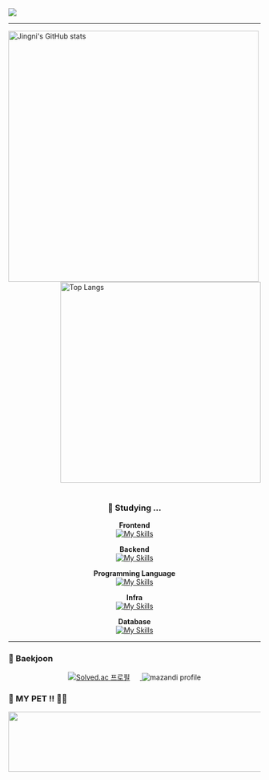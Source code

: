 <img src="https://capsule-render.vercel.app/api?type=venom&color=CFD4DBFF&height=140&section=header&text=Welcome%20to%20JINGNI's%20Github&fontSize=45&fontColor=6F8393FF" />

---

<img align="left"
     src="https://github-readme-stats.vercel.app/api?username=wldmsdl7&show_icons=false&theme=transparent&title_color=000000&text_color=000000&icon_color=000000&border_color=FFFFFF&width=450&custom_title=Jingni's%20GitHub%20Status"
     alt="Jingni's GitHub stats"
     width="500" />

<img align="right"
     src="https://github-readme-stats.vercel.app/api/top-langs/?username=wldmsdl7&layout=compact&theme=transparent&title_color=000000&text_color=000000&border_color=FFFFFF&width=450"
     alt="Top Langs"
     width="400" />

<br clear="both"> <!-- 이미지 아래에서 새 줄 시작 -->
<br clear="both"> 

<div align = "center">
 
 <h3> 📝 Studying ... </h3>

<strong>Frontend</strong>  
[![My Skills](https://skillicons.dev/icons?i=js,ts,html,css,flutter)](https://skillicons.dev)  

<strong>Backend</strong>  
[![My Skills](https://skillicons.dev/icons?i=nodejs,spring)](https://skillicons.dev)  

<strong>Programming Language</strong>  
[![My Skills](https://skillicons.dev/icons?i=c,java,python,dart)](https://skillicons.dev)  

<strong>Infra</strong>  
[![My Skills](https://skillicons.dev/icons?i=docker,aws,redis,githubactions)](https://skillicons.dev)  

<strong>Database</strong>  
[![My Skills](https://skillicons.dev/icons?i=postgres,mysql)](https://skillicons.dev)  

</div>

---

<h3>🏅 Baekjoon</h3>
    <p align="center">
      <a href="https://solved.ac/wldmsdl7">
        <img src="http://mazassumnida.wtf/api/v2/generate_badge?boj=wldmsdl7" alt="Solved.ac 프로필" style="margin-right: 20px;"/>
      </a>
      <img src="http://mazandi.herokuapp.com/api?handle=wldmsdl7&theme=cold" alt="mazandi profile"/>
    </p>

 <h3>🐶 MY PET !! 🐻‍❄️</h3>
 <a href="https://github.com/devxb/gitanimals">
  <img src="https://render.gitanimals.org/lines/wldmsdl7?pet-id=1" width="1000" height="120"/>
</a>



